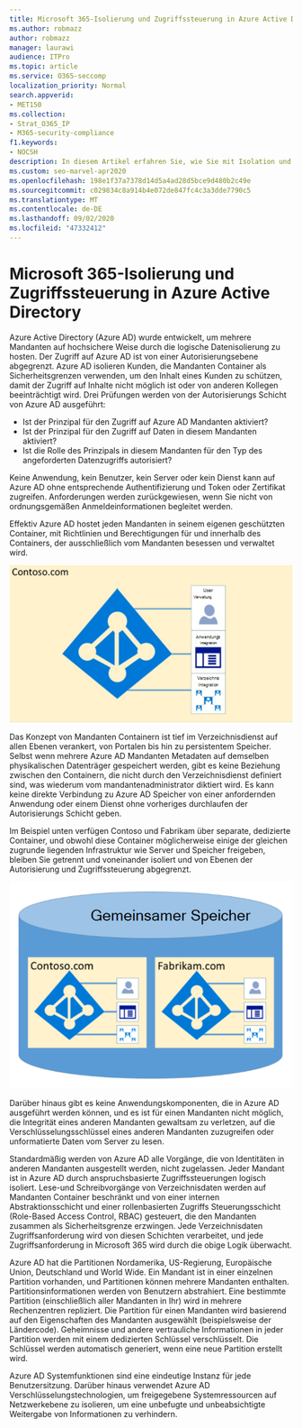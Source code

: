 ```yaml
---
title: Microsoft 365-Isolierung und Zugriffssteuerung in Azure Active Directory
ms.author: robmazz
author: robmazz
manager: laurawi
audience: ITPro
ms.topic: article
ms.service: O365-seccomp
localization_priority: Normal
search.appverid:
- MET150
ms.collection:
- Strat_O365_IP
- M365-security-compliance
f1.keywords:
- NOCSH
description: In diesem Artikel erfahren Sie, wie Sie mit Isolation und Zugriffssteuerung Daten für mehrere Mandanten in Azure Active Directory voneinander isoliert aufbewahren können.
ms.custom: seo-marvel-apr2020
ms.openlocfilehash: 198e1f37a7378d14d5a4ad28d5bce9d480b2c49e
ms.sourcegitcommit: c029834c8a914b4e072de847fc4c3a3dde7790c5
ms.translationtype: MT
ms.contentlocale: de-DE
ms.lasthandoff: 09/02/2020
ms.locfileid: "47332412"
---
```

# <a name="microsoft-365-isolation-and-access-control-in-azure-active-directory"></a>Microsoft 365-Isolierung und Zugriffssteuerung in Azure Active Directory

Azure Active Directory (Azure AD) wurde entwickelt, um mehrere Mandanten auf hochsichere Weise durch die logische Datenisolierung zu hosten. Der Zugriff auf Azure AD ist von einer Autorisierungsebene abgegrenzt. Azure AD isolieren Kunden, die Mandanten Container als Sicherheitsgrenzen verwenden, um den Inhalt eines Kunden zu schützen, damit der Zugriff auf Inhalte nicht möglich ist oder von anderen Kollegen beeinträchtigt wird. Drei Prüfungen werden von der Autorisierungs Schicht von Azure AD ausgeführt:

- Ist der Prinzipal für den Zugriff auf Azure AD Mandanten aktiviert?
- Ist der Prinzipal für den Zugriff auf Daten in diesem Mandanten aktiviert?
- Ist die Rolle des Prinzipals in diesem Mandanten für den Typ des angeforderten Datenzugriffs autorisiert?

Keine Anwendung, kein Benutzer, kein Server oder kein Dienst kann auf Azure AD ohne entsprechende Authentifizierung und Token oder Zertifikat zugreifen. Anforderungen werden zurückgewiesen, wenn Sie nicht von ordnungsgemäßen Anmeldeinformationen begleitet werden.

Effektiv Azure AD hostet jeden Mandanten in seinem eigenen geschützten Container, mit Richtlinien und Berechtigungen für und innerhalb des Containers, der ausschließlich vom Mandanten besessen und verwaltet wird.
 
![Azure-Container](../media/office-365-isolation-azure-container.png)

Das Konzept von Mandanten Containern ist tief im Verzeichnisdienst auf allen Ebenen verankert, von Portalen bis hin zu persistentem Speicher. Selbst wenn mehrere Azure AD Mandanten Metadaten auf demselben physikalischen Datenträger gespeichert werden, gibt es keine Beziehung zwischen den Containern, die nicht durch den Verzeichnisdienst definiert sind, was wiederum vom mandantenadministrator diktiert wird. Es kann keine direkte Verbindung zu Azure AD Speicher von einer anfordernden Anwendung oder einem Dienst ohne vorheriges durchlaufen der Autorisierungs Schicht geben.

Im Beispiel unten verfügen Contoso und Fabrikam über separate, dedizierte Container, und obwohl diese Container möglicherweise einige der gleichen zugrunde liegenden Infrastruktur wie Server und Speicher freigeben, bleiben Sie getrennt und voneinander isoliert und von Ebenen der Autorisierung und Zugriffssteuerung abgegrenzt.
 
![Dedizierte Azure-Container](../media/office-365-isolation-azure-dedicated-containers.png)

Darüber hinaus gibt es keine Anwendungskomponenten, die in Azure AD ausgeführt werden können, und es ist für einen Mandanten nicht möglich, die Integrität eines anderen Mandanten gewaltsam zu verletzen, auf die Verschlüsselungsschlüssel eines anderen Mandanten zuzugreifen oder unformatierte Daten vom Server zu lesen.

Standardmäßig werden von Azure AD alle Vorgänge, die von Identitäten in anderen Mandanten ausgestellt werden, nicht zugelassen. Jeder Mandant ist in Azure AD durch anspruchsbasierte Zugriffssteuerungen logisch isoliert. Lese-und Schreibvorgänge von Verzeichnisdaten werden auf Mandanten Container beschränkt und von einer internen Abstraktionsschicht und einer rollenbasierten Zugriffs Steuerungsschicht (Role-Based Access Control, RBAC) gesteuert, die den Mandanten zusammen als Sicherheitsgrenze erzwingen. Jede Verzeichnisdaten Zugriffsanforderung wird von diesen Schichten verarbeitet, und jede Zugriffsanforderung in Microsoft 365 wird durch die obige Logik überwacht.

Azure AD hat die Partitionen Nordamerika, US-Regierung, Europäische Union, Deutschland und World Wide. Ein Mandant ist in einer einzelnen Partition vorhanden, und Partitionen können mehrere Mandanten enthalten. Partitionsinformationen werden von Benutzern abstrahiert. Eine bestimmte Partition (einschließlich aller Mandanten in Ihr) wird in mehrere Rechenzentren repliziert. Die Partition für einen Mandanten wird basierend auf den Eigenschaften des Mandanten ausgewählt (beispielsweise der Ländercode). Geheimnisse und andere vertrauliche Informationen in jeder Partition werden mit einem dedizierten Schlüssel verschlüsselt. Die Schlüssel werden automatisch generiert, wenn eine neue Partition erstellt wird.

Azure AD Systemfunktionen sind eine eindeutige Instanz für jede Benutzersitzung. Darüber hinaus verwendet Azure AD Verschlüsselungstechnologien, um freigegebene Systemressourcen auf Netzwerkebene zu isolieren, um eine unbefugte und unbeabsichtigte Weitergabe von Informationen zu verhindern.
